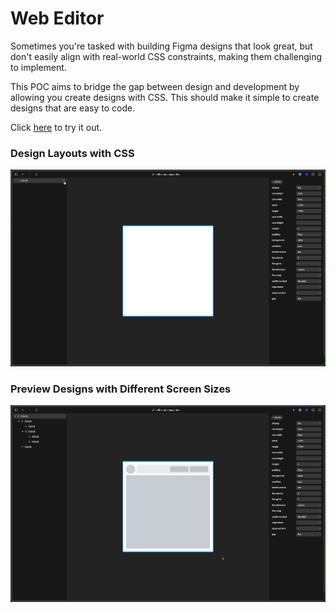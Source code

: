 # Web Editor

Sometimes you're tasked with building Figma designs that look great, but don't easily align with real-world CSS constraints, making them challenging to implement.


This POC aims to bridge the gap between design and development by allowing you create designs with CSS. This should make it simple to create designs that are easy to code.

Click [here](https://editor-agv.pages.dev/) to try it out.

### Design Layouts with CSS
![design page layouts with CSS](https://github.com/mike-pete/webeditor/blob/e5cb38fcc7fe4b17fba6b07fe0b5737029527123/docs/designPage.gif?raw=true)


### Preview Designs with Different Screen Sizes
![responsive preview](https://github.com/mike-pete/webeditor/blob/e5cb38fcc7fe4b17fba6b07fe0b5737029527123/docs/responsive.gif?raw=true)
